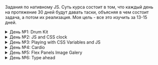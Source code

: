 Задания по нативному JS. Суть курса состоит в том, что каждый день на протяжение 30 дней будут давать таски, объясняя в чем состоит задача, а потом их реализация. Моя цель - все это изучить за 13-15 дней. 

<details> 

<summary>День №1: Drum Kit</summary>

- Работать с аудио (сделать логику для воспроизведение и остановки звуков)
- Научится обращаться к data-key и key-kode => [data-key="${event.keyCode}"]
- Добавить анимацию при клике и отключить его через некоторое время

<img src='./assets/01.PNG'>

</details>


<details>

<summary> День №2: JS and CSS clock </summary>

- Сделать так, чтобы настенные часы, а именно стрелки были направлены на 12 часов дня в CSS
- В Js прописать логику движение часов по часовой стрелке. 

<img src='./assets/02.PNG'>

</details>



<details>
<summary>День №3: Playing with CSS Variables and JS</summary>

- Научиться пользоваться переменными в CSS, и понять как они работают
- Написать логику в JS - для насыщенности, размытости и отступа.

<img src='./assets/03.PNG'>

</details>


<details>
<summary>День №4: Cardio</summary>

- Решение задач по методам массивов: .filter(); .map(); .sort(); .reduce();  .findIndex(); .some(); .every(); .find(). Данные задачи расчитаны на два дня.

- Работа с консолью, узнать пару интересных фитчей: .log(), .warn(), .error(), .table(), .info(), .dir(), .clear(), count()

</details>


<details>
<summary>День №5: Flex Panels Image Galery</summary>

- Необходимо научится (вспомнить) взаимодействовать с флексбоксом
- Изучить псевдоклассы .first-child, а также .last-child
- Необходимо написать логику в JS - для анимации открытие одной (и всех) из картинок

<img src='./assets/04.PNG'>

</details>

<details>
<summary>День №6: Type ahead</summary>

- Запросы на сервер через fetch ... then
- Реализация новых методов: .push(), .match(), replace(), toString(), join(), new RegExp
- Необходимо реализовать логику по совпадению слов, чтобы не было повтора
- Необходимо поработать с инпутом в js, чтобы при поиски он добавлял старые стили по поиску

<img src='./assets/05.PNG'>

</details>

